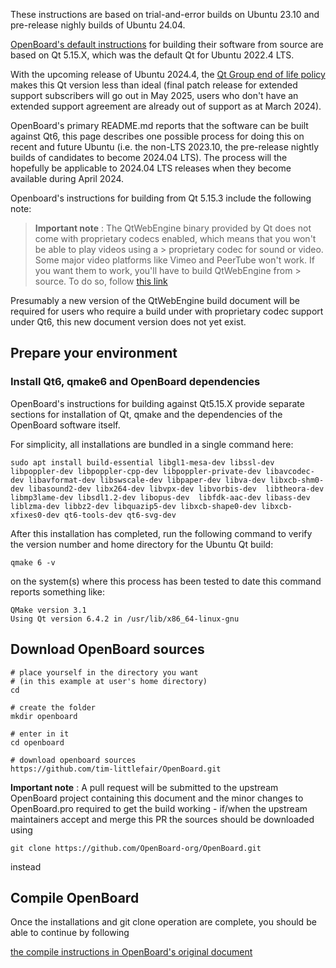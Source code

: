 These instructions are based on trial-and-error builds on Ubuntu 23.10 and pre-release nighly builds of Ubuntu 24.04.

[OpenBoard's default instructions](Build-OpenBoard-on-Ubuntu.md) 
for building their software from source are based on 
Qt 5.15.X, which was the default Qt for Ubuntu 2022.4 LTS.  

With the upcoming release of Ubuntu 2024.4, the 
[Qt Group end of life policy](https://www.qt.io/blog/qt-5.15-extended-support-for-subscription-license-holders) 
makes this Qt version less than ideal (final patch release for extended 
support subscribers will go out in May 2025, users who don't have an 
extended support agreement are already out of support as at March 2024).  

OpenBoard's primary README.md reports that the software can be built against Qt6, this 
page describes one possible process for doing this on recent and future Ubuntu 
(i.e. the non-LTS 2023.10, the pre-release nightly builds of candidates to become 
2024.04 LTS).  The process will the hopefully be applicable to 2024.04 LTS releases when 
they become available during April 2024.

Openboard's instructions for building from Qt 5.15.3 include the following note:

> **Important note** : The QtWebEngine binary provided by Qt does not come with proprietary codecs enabled, which means that you won't be able to play videos using a > proprietary codec for sound or video. Some major video platforms like Vimeo and PeerTube won't work. If you want them to work, you'll have to build QtWebEngine from > source. To do so, follow [this link](https://github.com/OpenBoard-org/OpenBoard/wiki/Build-Qt-WebEngine-on-Ubuntu-20.04)

Presumably a new version of the QtWebEngine build document will be required for users
who require a build under with proprietary codec support under Qt6, this new document 
version does not yet exist. 

## Prepare your environment

### Install Qt6, qmake6 and OpenBoard dependencies

OpenBoard's instructions for building against Qt5.15.X provide separate sections for
installation of Qt, qmake and the dependencies of the OpenBoard software itself.

For simplicity, all installations are bundled in a single command here:

```
sudo apt install build-essential libgl1-mesa-dev libssl-dev libpoppler-dev libpoppler-cpp-dev libpoppler-private-dev libavcodec-dev libavformat-dev libswscale-dev libpaper-dev libva-dev libxcb-shm0-dev libasound2-dev libx264-dev libvpx-dev libvorbis-dev  libtheora-dev libmp3lame-dev libsdl1.2-dev libopus-dev  libfdk-aac-dev libass-dev liblzma-dev libbz2-dev libquazip5-dev libxcb-shape0-dev libxcb-xfixes0-dev qt6-tools-dev qt6-svg-dev
```

After this installation has completed, run the following command to verify the version number and home directory for the Ubuntu Qt build:

```
qmake 6 -v
```

on the system(s) where this process has been tested to date this command reports something like:

```
QMake version 3.1
Using Qt version 6.4.2 in /usr/lib/x86_64-linux-gnu
```

## Download OpenBoard sources
```
# place yourself in the directory you want 
# (in this example at user's home directory)
cd

# create the folder
mkdir openboard

# enter in it
cd openboard

# download openboard sources
https://github.com/tim-littlefair/OpenBoard.git
```

**Important note** : A pull request will be submitted to the upstream OpenBoard project
containing this document and the minor changes to OpenBoard.pro required to get the build 
working - if/when the upstream maintainers accept and merge this PR the sources should
be downloaded using 
```
git clone https://github.com/OpenBoard-org/OpenBoard.git
```
instead

## Compile OpenBoard

Once the installations and git clone operation are complete, you should be
able to continue by following

[the compile instructions in OpenBoard's original document](Build-OpenBoard-on-Ubuntu.md#compile-openboard)

